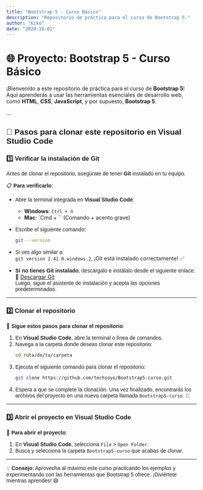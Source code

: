 ```yaml
---
title: "Bootstrap 5 - Curso Básico"
description: "Repositorio de práctica para el curso de Bootstrap 5."
author: "Kiko"
date: "2024-10-01"
---
```


# 🌐 Proyecto: **Bootstrap 5 - Curso Básico**

¡Bienvenido a este repositorio de práctica para el curso de **Bootstrap 5**! Aquí aprenderás a usar las herramientas esenciales de desarrollo web, como **HTML**, **CSS**, **JavaScript**, y por supuesto, **Bootstrap 5**.

...


## <span style="font-family: Arial, sans-serif;">🚀 Pasos para clonar este repositorio en <strong>Visual Studio Code</strong></span>

### <span style="font-family: Arial, sans-serif;">1️⃣ Verificar la instalación de <strong>Git</strong></span>

<span style="font-family: Arial, sans-serif;">Antes de clonar el repositorio, asegúrate de tener <strong>Git</strong> instalado en tu equipo.</span> 

📋 <span style="font-family: Arial, sans-serif;"><strong>Para verificarlo</strong>:</span>

- <span style="font-family: Arial, sans-serif;">Abre la terminal integrada en <strong>Visual Studio Code</strong>:</span>
  - **Windows**: `Ctrl + ñ`
  - **Mac**: `Cmd + \`` (Comando + acento grave)
  
- <span style="font-family: Arial, sans-serif;">Escribe el siguiente comando:</span>
  ```bash
  git --version
  ```

- <span style="font-family: Arial, sans-serif;">Si ves algo similar a:</span>  
  `git version 2.42.0.windows.2`, ¡Git está instalado correctamente! ✅

- <span style="font-family: Arial, sans-serif;"><strong>Si no tienes Git instalado</strong>, descárgalo e instálalo desde el siguiente enlace:</span>  
  🔗 [Descargar Git](https://git-scm.com/downloads)  
  <span style="font-family: Arial, sans-serif;">Luego, sigue el asistente de instalación y acepta las opciones predeterminadas.</span>

---

### <span style="font-family: Arial, sans-serif;">2️⃣ Clonar el repositorio</span>

📂 <span style="font-family: Arial, sans-serif;"><strong>Sigue estos pasos para clonar el repositorio</strong>:</span>

1. <span style="font-family: Arial, sans-serif;">En <strong>Visual Studio Code</strong>, abre la terminal o línea de comandos.</span>
2. <span style="font-family: Arial, sans-serif;">Navega a la carpeta donde deseas clonar este repositorio:</span>
   ```bash
   cd ruta/de/tu/carpeta
   ```
3. <span style="font-family: Arial, sans-serif;">Ejecuta el siguiente comando para clonar el repositorio:</span>
   ```bash
   git clone https://github.com/techsoyo/Bootstrap5-curso.git
   ```
4. <span style="font-family: Arial, sans-serif;">Espera a que se complete la clonación. Una vez finalizado, encontrarás los archivos del proyecto en una nueva carpeta llamada `Bootstrap5-curso`. 🎉</span>

---

### <span style="font-family: Arial, sans-serif;">3️⃣ Abrir el proyecto en <strong>Visual Studio Code</strong></span>

📂 <span style="font-family: Arial, sans-serif;"><strong>Para abrir el proyecto</strong>:</span>

1. <span style="font-family: Arial, sans-serif;">En <strong>Visual Studio Code</strong>, selecciona `File` > `Open Folder`.</span>
2. <span style="font-family: Arial, sans-serif;">Busca y selecciona la carpeta `Bootstrap5-curso` que acabas de clonar.</span>

---

💡 <span style="font-family: Arial, sans-serif;"><strong>Consejo</strong>: Aprovecha al máximo este curso practicando los ejemplos y experimentando con las herramientas que Bootstrap 5 ofrece. ¡Diviértete mientras aprendes! 😄</span>
```
